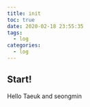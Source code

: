 ```yaml
---
title: init
toc: true
date: 2020-02-18 23:55:35
tags:
  - log
categories:
  - log
---
```


## Start!

Hello Taeuk and seongmin
